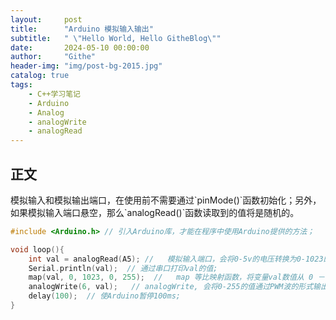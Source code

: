 ```yaml
---
layout:     post
title:      "Arduino 模拟输入输出"
subtitle:   " \"Hello World, Hello GitheBlog\""
date:       2024-05-10 00:00:00
author:     "Githe"
header-img: "img/post-bg-2015.jpg"
catalog: true
tags: 
    - C++学习笔记
    - Arduino
    - Analog
    - analogWrite
    - analogRead
---
```




## 正文

<p>
    模拟输入和模拟输出端口，在使用前不需要通过`pinMode()`函数初始化；另外，如果模拟输入端口悬空，那么`analogRead()`函数读取到的值将是随机的。
</p>

```c++
#include <Arduino.h> // 引入Arduino库，才能在程序中使用Arduino提供的方法；

void loop(){
    int val = analogRead(A5); //   模拟输入端口，会将0-5v的电压转换为0-1023的数值;
    Serial.println(val);  // 通过串口打印val的值;
    map(val, 0, 1023, 0, 255);  //   map 等比映射函数，将变量val数值从 0 － 1023 区间等比映射到 0 － 255区间;
    analogWrite(6, val);   // analogWrite, 会将0-255的值通过PWM波的形式输出;
    delay(100);  // 使Arduino暂停100ms;
}
```

